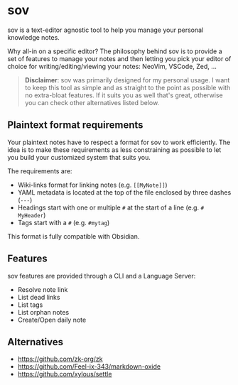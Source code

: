 # sov

sov is a text-editor agnostic tool to help you manage your personal knowledge notes.

Why all-in on a specific editor? The philosophy behind sov is to provide a set of features to manage your notes and then letting you pick your editor of choice for writing/editing/viewing your notes: NeoVim, VSCode, Zed, ...

> **Disclaimer**: sov was primarily designed for my personal usage. I want to keep this tool as simple and as straight to the point as possible with no extra-bloat features. If it suits you as well that's great, otherwise you can check other alternatives listed below.

## Plaintext format requirements

Your plaintext notes have to respect a format for sov to work efficiently.
The idea is to make these requirements as less constraining as possible to let you build your customized system that suits you.

The requirements are:
- Wiki-links format for linking notes (e.g. `[[MyNote]]`)
- YAML metadata is located at the top of the file enclosed by three dashes (`---`)
- Headings start with one or multiple `#` at the start of a line (e.g. `# MyHeader`)
- Tags start with a `#` (e.g. `#mytag`)

This format is fully compatible with Obsidian.

## Features

sov features are provided through a CLI and a Language Server:
- Resolve note link
- List dead links
- List tags
- List orphan notes
- Create/Open daily note

## Alternatives
- https://github.com/zk-org/zk
- https://github.com/Feel-ix-343/markdown-oxide
- https://github.com/xylous/settle
